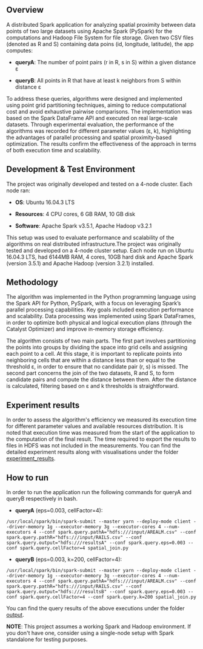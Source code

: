## Overview
A distributed Spark application for analyzing spatial proximity between data points of two large datasets using Apache Spark (PySpark) for the computations and Hadoop File System for file storage. Given two CSV files (denoted as R and S) containing data poins (id, longitude, latitude), the app computes:

* **queryA**: The number of point pairs (r in R, s in S) within a given distance ε 

* **queryB**: All points in R that have at least k neighbors from S within distance ε 

To address these queries, algorithms were designed and implemented using point grid partitioning techniques, aiming to reduce computational cost and avoid exhaustive pairwise comparisons. The implementation was based on the Spark DataFrame API and executed on real large-scale datasets. Through experimental evaluation, the performance of the algorithms was recorded for different parameter values (ε, k), highlighting the advantages of parallel processing and spatial proximity-based optimization. The results confirm the effectiveness of the approach in terms of both execution time and scalability.

## Development & Test Environment
The project was originally developed and tested on a 4-node cluster. Each node ran:

* **OS**: Ubuntu 16.04.3 LTS

* **Resources**: 4 CPU cores, 6 GB RAM, 10 GB disk

* **Software**: Apache Spark v3.5.1, Apache Hadoop v3.2.1

This setup was used to evaluate performance and scalability of the algorithms on real distributed infrastructure.The project was originally tested and developed on a 4-node cluster setup. Each node run on Ubuntu 16.04.3 LTS, had 6144ΜΒ RAM, 4 cores, 10GB hard disk and Apache Spark (version 3.5.1) and Apache Hadoop (version 3.2.1) installed.

## Methodology
The algorithm was implemented in the Python programming language using the Spark API for Python, PySpark, with a focus on leveraging Spark’s parallel processing capabilities. Key goals included execution performance and scalability. Data processing was implemented using Spark DataFrames, in order to optimize both physical and logical execution plans (through the Catalyst Optimizer) and improve in-memory storage efficiency.

The algorithm consists of two main parts. The first part involves partitioning the points into groups by dividing the space into grid cells and assigning each point to a cell. At this stage, it is important to replicate points into neighboring cells that are within a distance less than or equal to the threshold ε, in order to ensure that no candidate pair (r, s) is missed. The second part concerns the join of the two datasets, R and S, to form candidate pairs and compute the distance between them. After the distance is calculated, filtering based on ε and k thresholds is straightforward.

## Experiment results
In order to assess the algorithm's efficiency we measured its execution time for different parameter values and available resources distribution. It is noted that execution time was measured from the start of the application to the computation of the final result. The time required to export the results to files in HDFS was not included in the measurements. You can find the detailed experiment results along with visualisations under the folder [experiment_results](experiment_results).

## How to run
In order to run the application run the following commands for queryA and queryB respectively in bash.

- **queryA** (eps=0.003, cellFactor=4):
```
/usr/local/spark/bin/spark-submit --master yarn --deploy-mode client --driver-memory 1g --executor-memory 3g --executor-cores 4 --num-executors 4 --conf spark.query.pathA="hdfs:///input/AREALM.csv" --conf spark.query.pathR="hdfs:///input/RAILS.csv" --conf spark.query.output="hdfs:///resultsA" --conf spark.query.eps=0.003 --conf spark.query.cellFactor=4 spatial_join.py
```

- **queryB** (eps=0.003, k=200, cellFactor=4):
```
/usr/local/spark/bin/spark-submit --master yarn --deploy-mode client --driver-memory 1g --executor-memory 3g --executor-cores 4 --num-executors 4 --conf spark.query.pathA="hdfs:///input/AREALM.csv" --conf spark.query.pathR="hdfs:///input/RAILS.csv" --conf spark.query.output="hdfs:///resultsB" --conf spark.query.eps=0.003 --conf spark.query.cellFactor=4 --conf spark.query.k=200 spatial_join.py
```

You can find the query results of the above executions under the folder [output](output).

**NOTE**: This project assumes a working Spark and Hadoop environment. If you don't have one, consider using a single-node setup with Spark standalone for testing purposes.
